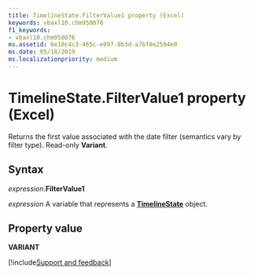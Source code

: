 ```yaml
---
title: TimelineState.FilterValue1 property (Excel)
keywords: vbaxl10.chm950076
f1_keywords:
- vbaxl10.chm950076
ms.assetid: 6e10c4c3-465c-e097-8b3d-a76f8e2594e0
ms.date: 05/18/2019
ms.localizationpriority: medium
---
```



# TimelineState.FilterValue1 property (Excel)

Returns the first value associated with the date filter (semantics vary by filter type). Read-only **Variant**.


## Syntax

_expression_.**FilterValue1**

_expression_ A variable that represents a **[TimelineState](Excel.TimelineState.md)** object.


## Property value

**VARIANT**



[!include[Support and feedback](~/includes/feedback-boilerplate.md)]